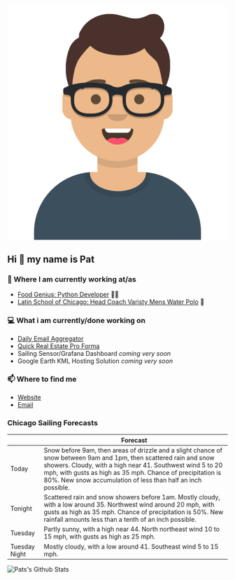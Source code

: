 [![Social banner for p-j-falconer](https://raw.githubusercontent.com/P-J-FALCONER/P-J-FALCONER/master/assets/avataaars.svg)](https://patfalconer.com/)
## Hi :wave: my name is Pat

### 💼 Where I am currently working at/as
- [Food Genius: Python Developer](https://getfoodgenius.com/) 🍔🐍
- [Latin School of Chicago: Head Coach Varisty Mens Water Polo](https://www.latinschool.org/) 🤽


### 💻 What i am currently/done working on
 - [Daily Email Aggregator](https://github.com/P-J-FALCONER/dott_daily_mail)
 - [Quick Real Estate Pro Forma](https://github.com/P-J-FALCONER/henry)
 - Sailing Sensor/Grafana Dashboard *coming very soon*
 - Google Earth KML Hosting Solution *coming very soon*

### 📫 Where to find me
 - [Website](https://patfalconer.com/)
 - [Email](mailto:patrick.j.falconer@gmail.com)


### Chicago Sailing Forecasts
|   | Forecast  |
|---|---|
| Today | Snow before 9am, then areas of drizzle and a slight chance of snow between 9am and 1pm, then scattered rain and snow showers. Cloudy, with a high near 41. Southwest wind 5 to 20 mph, with gusts as high as 35 mph. Chance of precipitation is 80%. New snow accumulation of less than half an inch possible. |
| Tonight | Scattered rain and snow showers before 1am. Mostly cloudy, with a low around 35. Northwest wind around 20 mph, with gusts as high as 35 mph. Chance of precipitation is 50%. New rainfall amounts less than a tenth of an inch possible. |
| Tuesday | Partly sunny, with a high near 44. North northeast wind 10 to 15 mph, with gusts as high as 25 mph. |
| Tuesday Night | Mostly cloudy, with a low around 41. Southeast wind 5 to 15 mph. |

![Pats's Github Stats](https://github-readme-stats.vercel.app/api?username=p-j-falconer&show_icons=true&theme=radical)
